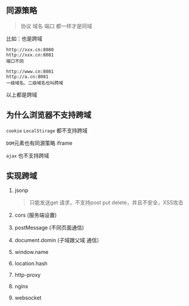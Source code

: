 ## 同源策略

> 协议 域名 端口 都一样才是同域

比如：也是跨域

```
http://xxx.cn:8080
http://xxx.cn:8081
端口不同

http://www.cn:8081
http://a.cn:8081
一级域名、二级域名也叫跨域
```

以上都是跨域



## 为什么浏览器不支持跨域

`cookie` `LocalStirage` 都不支持跨域

`DOM`元素也有同源策略 iframe

`ajax` 也不支持跨域



## 实现跨域

1. jsonp

   > 只能发送get 请求，不支持post put delete，并且不安全，XSS攻击

2. cors (服务端设置)

3. postMessage (不同页面通信)

4. document.domin (子域跟父域 通信）

5. window.name

6. location.hash

7. http-proxy

8. nginx

9. websocket